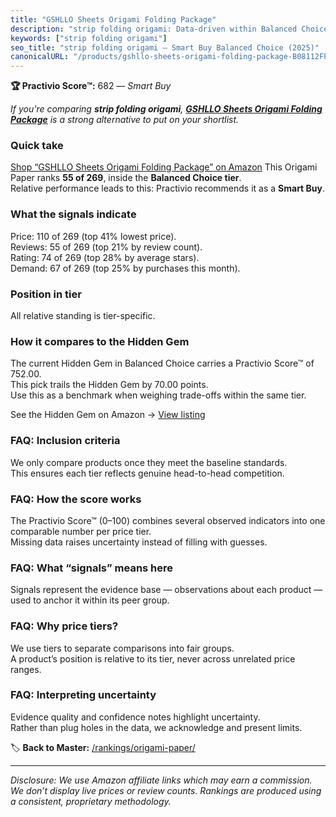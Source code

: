 ```yaml
---
title: "GSHLLO Sheets Origami Folding Package"
description: "strip folding origami: Data-driven within Balanced Choice ranking using the Practivio Score™. Positioned by quality, value, demand, findability, momentum."
keywords: ["strip folding origami"]
seo_title: "strip folding origami — Smart Buy Balanced Choice (2025)"
canonicalURL: "/products/gshllo-sheets-origami-folding-package-B08112FPGZ/"
---
```


**🏆 Practivio Score™:** 682 — _Smart Buy_


*If you're comparing **strip folding origami**, **[GSHLLO Sheets Origami Folding Package](https://www.amazon.com/dp/B08112FPGZ?tag=practivio-20)** is a strong alternative to put on your shortlist.*
### Quick take
[Shop “GSHLLO Sheets Origami Folding Package” on Amazon](https://www.amazon.com/dp/B08112FPGZ?tag=practivio-20)
This Origami Paper ranks **55 of 269**, inside the **Balanced Choice tier**.  
Relative performance leads to this: Practivio recommends it as a **Smart Buy**.

### What the signals indicate
Price: 110 of 269 (top 41% lowest price).  
Reviews: 55 of 269 (top 21% by review count).  
Rating: 74 of 269 (top 28% by average stars).  
Demand: 67 of 269 (top 25% by purchases this month).

### Position in tier
All relative standing is tier-specific.

### How it compares to the Hidden Gem
The current Hidden Gem in Balanced Choice carries a Practivio Score™ of 752.00.  
This pick trails the Hidden Gem by 70.00 points.  
Use this as a benchmark when weighing trade-offs within the same tier.  

See the Hidden Gem on Amazon → [View listing](https://www.amazon.com/dp/B07VYVH18C?tag=practivio-20)

### FAQ: Inclusion criteria
We only compare products once they meet the baseline standards.  
This ensures each tier reflects genuine head-to-head competition.

### FAQ: How the score works
The Practivio Score™ (0–100) combines several observed indicators into one comparable number per price tier.  
Missing data raises uncertainty instead of filling with guesses.

### FAQ: What “signals” means here
Signals represent the evidence base — observations about each product — used to anchor it within its peer group.

### FAQ: Why price tiers?
We use tiers to separate comparisons into fair groups.  
A product’s position is relative to its tier, never across unrelated price ranges.

### FAQ: Interpreting uncertainty
Evidence quality and confidence notes highlight uncertainty.  
Rather than plug holes in the data, we acknowledge and present limits.


🏷️ **Back to Master:** [/rankings/origami-paper/](/rankings/origami-paper/)

---
_Disclosure: We use Amazon affiliate links which may earn a commission. We don’t display live prices or review counts. Rankings are produced using a consistent, proprietary methodology._
